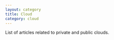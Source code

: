 ```yaml
---
layout: category
title: Cloud
category: cloud
---
```


List of articles related to private and public clouds.
